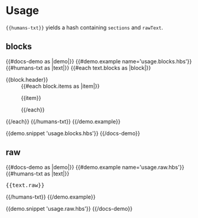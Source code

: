 # Usage

`{{humans-txt}}` yields a hash containing `sections` and `rawText`.

## blocks

{{#docs-demo as |demo|}}
  {{#demo.example name='usage.blocks.hbs'}}
    {{#humans-txt as |text|}}
      {{#each text.blocks as |block|}}
        <dl>
          <dt>{{block.header}}</dt>
          <dd>
            {{#each block.items as |item|}}
              <p>{{item}}</p>
            {{/each}}
          </dd>
        </dl>
      {{/each}}
    {{/humans-txt}}
  {{/demo.example}}

  {{demo.snippet 'usage.blocks.hbs'}}
{{/docs-demo}}

## raw

{{#docs-demo as |demo|}}
  {{#demo.example name='usage.raw.hbs'}}
    {{#humans-txt as |text|}}
      <pre class="text-raw">{{text.raw}}</pre>
    {{/humans-txt}}
  {{/demo.example}}

  {{demo.snippet 'usage.raw.hbs'}}
{{/docs-demo}}
